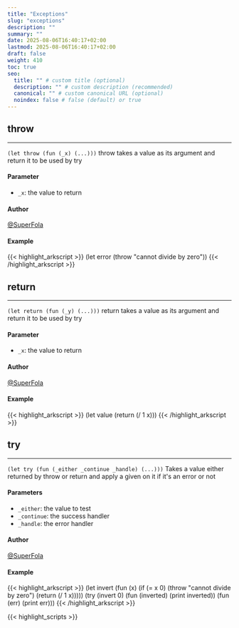 ```yaml
---
title: "Exceptions"
slug: "exceptions"
description: ""
summary: ""
date: 2025-08-06T16:40:17+02:00
lastmod: 2025-08-06T16:40:17+02:00
draft: false
weight: 410
toc: true
seo:
  title: "" # custom title (optional)
  description: "" # custom description (recommended)
  canonical: "" # custom canonical URL (optional)
  noindex: false # false (default) or true
---
```


## throw

---
`(let throw (fun (_x) (...)))`
throw takes a value as its argument and return it to be used by try

#### Parameter
- `_x`: the value to return

#### Author
[@SuperFola](https://github.com/SuperFola)

#### Example
{{< highlight_arkscript >}}
(let error (throw "cannot divide by zero"))
{{< /highlight_arkscript >}}

## return

---
`(let return (fun (_y) (...)))`
return takes a value as its argument and return it to be used by try

#### Parameter
- `_x`: the value to return

#### Author
[@SuperFola](https://github.com/SuperFola)

#### Example
{{< highlight_arkscript >}}
(let value (return (/ 1 x)))
{{< /highlight_arkscript >}}

## try

---
`(let try (fun (_either _continue _handle) (...)))`
Takes a value either returned by throw or return and apply a given on it if it's an error or not

#### Parameters
- `_either`: the value to test
- `_continue`: the success handler
- `_handle`: the error handler

#### Author
[@SuperFola](https://github.com/SuperFola)

#### Example
{{< highlight_arkscript >}}
(let invert (fun (x)
    (if (= x 0)
        (throw "cannot divide by zero")
        (return (/ 1 x)))))
(try (invert 0)
    (fun (inverted) (print inverted))
    (fun (err) (print err)))
{{< /highlight_arkscript >}}



{{< highlight_scripts >}}
